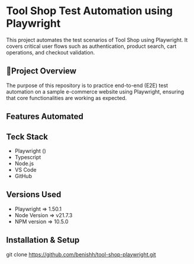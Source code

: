# Tool Shop Test Automation using Playwright
This project automates the test scenarios of Tool Shop using Playwright. It covers critical user flows such as authentication, product search, cart operations, and checkout validation.

## 🚀Project Overview
The purpose of this repository is to practice end-to-end (E2E) test automation on a sample e-commerce website using Playwright, ensuring that core functionalities are working as expected.

## Features Automated

## Teck Stack
- Playwright ()
- Typescript 
- Node.js 
- VS Code   
- GitHub

## Versions Used
- Playwright => 1.50.1
- Node Version => v21.7.3
- NPM version => 10.5.0

## Installation & Setup
git clone https://github.com/benishh/tool-shop-playwright.git
